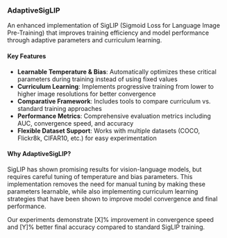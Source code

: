 ### AdaptiveSigLIP

An enhanced implementation of SigLIP (Sigmoid Loss for Language Image Pre-Training) that improves training efficiency and model performance through adaptive parameters and curriculum learning.

#### Key Features

- **Learnable Temperature & Bias**: Automatically optimizes these critical parameters during training instead of using fixed values
- **Curriculum Learning**: Implements progressive training from lower to higher image resolutions for better convergence
- **Comparative Framework**: Includes tools to compare curriculum vs. standard training approaches
- **Performance Metrics**: Comprehensive evaluation metrics including AUC, convergence speed, and accuracy
- **Flexible Dataset Support**: Works with multiple datasets (COCO, Flickr8k, CIFAR10, etc.) for easy experimentation

#### Why AdaptiveSigLIP?

SigLIP has shown promising results for vision-language models, but requires careful tuning of temperature and bias parameters. This implementation removes the need for manual tuning by making these parameters learnable, while also implementing curriculum learning strategies that have been shown to improve model convergence and final performance.

Our experiments demonstrate [X]% improvement in convergence speed and [Y]% better final accuracy compared to standard SigLIP training.

